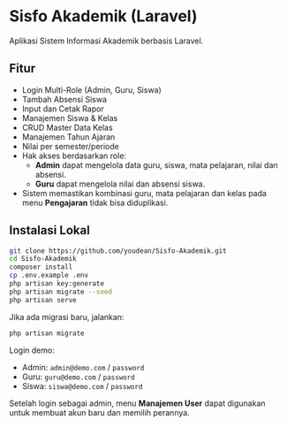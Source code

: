# Sisfo Akademik (Laravel)

Aplikasi Sistem Informasi Akademik berbasis Laravel.

## Fitur
- Login Multi-Role (Admin, Guru, Siswa)
- Tambah Absensi Siswa
- Input dan Cetak Rapor
- Manajemen Siswa & Kelas
- CRUD Master Data Kelas
- Manajemen Tahun Ajaran
- Nilai per semester/periode
- Hak akses berdasarkan role:
  - **Admin** dapat mengelola data guru, siswa, mata pelajaran, nilai dan absensi.
  - **Guru** dapat mengelola nilai dan absensi siswa.
- Sistem memastikan kombinasi guru, mata pelajaran dan kelas pada menu
  **Pengajaran** tidak bisa diduplikasi.

## Instalasi Lokal
```bash
git clone https://github.com/youdean/Sisfo-Akademik.git
cd Sisfo-Akademik
composer install
cp .env.example .env
php artisan key:generate
php artisan migrate --seed
php artisan serve
```

Jika ada migrasi baru, jalankan:

```bash
php artisan migrate
```

Login demo:

- Admin: `admin@demo.com` / `password`
- Guru: `guru@demo.com` / `password`
- Siswa: `siswa@demo.com` / `password`

Setelah login sebagai admin, menu **Manajemen User** dapat digunakan untuk membuat akun baru dan memilih perannya.

